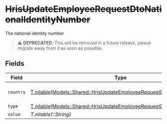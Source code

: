 # ~~HrisUpdateEmployeeRequestDtoNationalIdentityNumber~~

The national identity number

> :warning: **DEPRECATED**: This will be removed in a future release, please migrate away from it as soon as possible.


## Fields

| Field                                                                                                                                      | Type                                                                                                                                       | Required                                                                                                                                   | Description                                                                                                                                | Example                                                                                                                                    |
| ------------------------------------------------------------------------------------------------------------------------------------------ | ------------------------------------------------------------------------------------------------------------------------------------------ | ------------------------------------------------------------------------------------------------------------------------------------------ | ------------------------------------------------------------------------------------------------------------------------------------------ | ------------------------------------------------------------------------------------------------------------------------------------------ |
| `country`                                                                                                                                  | [T.nilable(Models::Shared::HrisUpdateEmployeeRequestDtoSchemasCountry)](../../models/shared/hrisupdateemployeerequestdtoschemascountry.md) | :heavy_minus_sign:                                                                                                                         | The country code                                                                                                                           |                                                                                                                                            |
| `type`                                                                                                                                     | [T.nilable(Models::Shared::HrisUpdateEmployeeRequestDtoType)](../../models/shared/hrisupdateemployeerequestdtotype.md)                     | :heavy_minus_sign:                                                                                                                         | N/A                                                                                                                                        |                                                                                                                                            |
| `value`                                                                                                                                    | *T.nilable(::String)*                                                                                                                      | :heavy_minus_sign:                                                                                                                         | N/A                                                                                                                                        | 123456789                                                                                                                                  |
